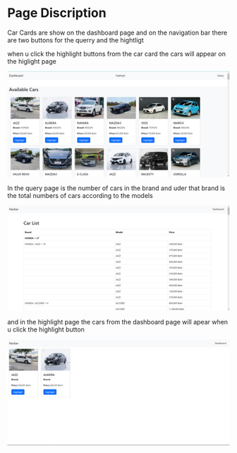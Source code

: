 # Page Discription

Car Cards are show on the dashboard page and on the navigation bar there are two buttons for the querry and the hightligt  

when u click the highlight buttons from the car card the cars will appear on the higlight page 

![Alt text](images/dashboardPage.png)

In the query page is the number of cars in the brand and uder that brand is the total numbers of cars according to the models

![Alt text](images/queryPage.png)

and in the highlight page the cars from the dashboard page will apear when u click the highlight button

![Alt text](images/highlightPage.png)




